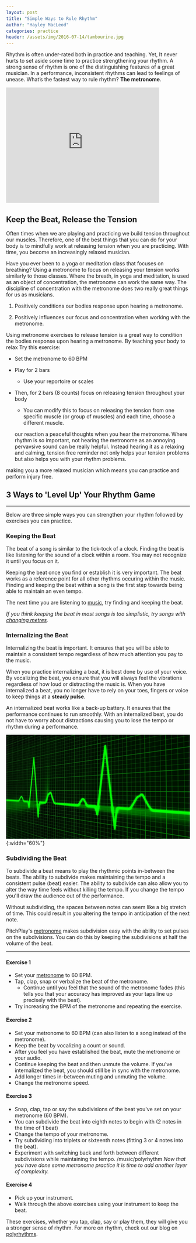 ```yaml
---
layout: post
title: "Simple Ways to Rule Rhythm"
author: "Hayley MacLeod"
categories: practice
header: /assets/img/2016-07-14/tambourine.jpg
---
```


Rhythm is often under-rated both in practice and teaching. Yet, It never hurts to set aside some time to practice strengthening your rhythm. A strong sense of rhythm is one of the distinguishing features of a great musician. In a performance, inconsistent rhythms can lead to feelings of unease. What’s the fastest way to rule rhythm? __The metronome__.

<iframe width="420" height="315" src="https://www.youtube.com/embed/5G7UIeYGq0k" frameborder="0" allowfullscreen></iframe>

## Keep the Beat, Release the Tension

Often times when we are playing and practicing we build tension throughout our muscles. Therefore, one of the best things that you can do for your body is to mindfully work at releasing tension when you are practicing. With time, you become an increasingly relaxed musician.

Have you ever been to a yoga or meditation class that focuses on breathing? Using a metronome to focus on releasing your tension works similarly to those classes. Where the breath, in yoga and meditation, is used as an object of concentration, the metronome can work the same way. The discipline of concentration with the metronome does two really great things for us as musicians.

1) Positively conditions our bodies response upon hearing a metronome.

2) Positively influences our focus and concentration when working with the metronome.

Using metronome exercises to release tension is a great way to condition the bodies response upon hearing a metronome. By teaching your body to relax  Try this exercise:

- Set the metronome to 60 BPM
- Play for 2 bars
  - Use your reportoire or scales
- Then, for 2 bars (8 counts) focus on releasing tension throughout your body
  - You can modify this to focus on releasing the tension from one specific muscle (or group of muscles) and each time, choose a different muscle.

  our reaction  a peaceful thoughts when you hear the metronome. Where rhythm is so important, not hearing the metronome as an annoying pervavsive sound can be really helpful. Instead hearing it as a relaxing and calming, tension free reminder not only helps your tension problems but also helps you with your rhythm problems.

making you a more relaxed musician which means you can practice and perform injury free.

## 3 Ways to 'Level Up' Your Rhythm Game
___________________________________

Below are three simple ways you can strengthen your rhythm followed by exercises you can practice.

### Keeping the Beat

The beat of a song is similar to the tick-tock of a clock. Finding the beat is like listening for the sound of a clock within a room. You may not recognize it until you focus on it.

Keeping the beat once you find or establish it is very important. The beat works as a reference point for all other rhythms occuring within the music. Finding and keeping the beat within a song is the first step towards being able to maintain an even tempo.

The next time you are listening to [music](https://www.youtube.com/watch?v=DohRa9lsx0Q&list=PLK9Sc5q_4K6aNajVLKtkaAB1JGmKyccf2), try finding and keeping the beat.

*If you think keeping the beat in most songs is too simplistic, try songs with [changing metres](https://www.youtube.com/watch?v=ZAYt-BMUuA8).*

### Internalizing the Beat

Internalizing the beat is important. It ensures that you will be able to maintain a consistent tempo regardless of how much attention you pay to the music.

When you practice internalizing a beat, it is best done by use of your voice. By vocalizing the beat, you ensure that you will always feel the vibrations regardless of how loud or distracting the music is. When you have internalized a beat, you no longer have to rely on your toes, fingers or voice to keep things at a __steady pulse__.

An internalized beat works like a back-up battery. It ensures that the performance continues to run smoothly. With an internalized beat, you do not have to worry about distractions causing you to lose the tempo or rhythm during a performance.

![](/assets/img/2016-07-14/heartbeat.jpg){:width="60%"}

### Subdividing the Beat

To subdivide a beat means to play the rhythmic points in-between the beats. The ability to subdivide makes maintaining the tempo and a consistent pulse (beat) easier. The ability to subdivide can also allow you to alter the way time feels without killing the tempo. If you change the tempo you'll draw the audience out of the performance.

Without subdividing, the spaces between notes can seem like a big stretch of time. This could result in you altering the tempo in anticipation of the next note.

PitchPlay's [metronome](https://pitchplay.io) makes subdivision easy with the ability to set pulses on the subdivisions. You can do this by keeping the subdivisions at half the volume of the beat.

____________________________________________

#### Exercise 1

- Set your [metronome](https://pitchplay.io) to 60 BPM.
- Tap, clap, snap or verbalize the beat of the metronome.
  - Continue until you feel that the sound of the metronome fades (this tells you that your accuracy has improved as your taps line up precisely with the beat).
- Try increasing the BPM of the metronome and repeating the exercise.

#### Exercise 2

- Set your metronome to 60 BPM (can also listen to a song instead of the metronome).
- Keep the beat by vocalizing a count or sound.
- After you feel you have established the beat, mute the metronome or your audio.
- Continue keeping the beat and then unmute the volume. If you've internalized the beat, you should still be in sync with the metronome.
- Add longer times in-between muting and unmuting the volume.
- Change the metronome speed.

#### Exercise 3

- Snap, clap, tap or say the subdivisions of the beat you've set on your metronome (60 BPM).
- You can subdivide the beat into eighth notes to begin with (2 notes in the time of 1 beat)
- Change the tempo of your metronome.
- Try subdividing into triplets or sixteenth notes (fitting 3 or 4 notes into the beat).
- Experiment with switching back and forth between different subdivisions while maintaining the tempo.
/music/polyrhythm
*Now that you have done some metronome practice it is time to add another layer of complexity.*

#### Exercise 4

- Pick up your instrument.
- Walk through the above exercises using your instrument to keep the beat.  

These exercises, whether you tap, clap, say or play them, they will give you a stronger sense of rhythm. For more on rhythm, check out our blog on [polyrhythms](https://pitchplay/music/polyrhythm).
